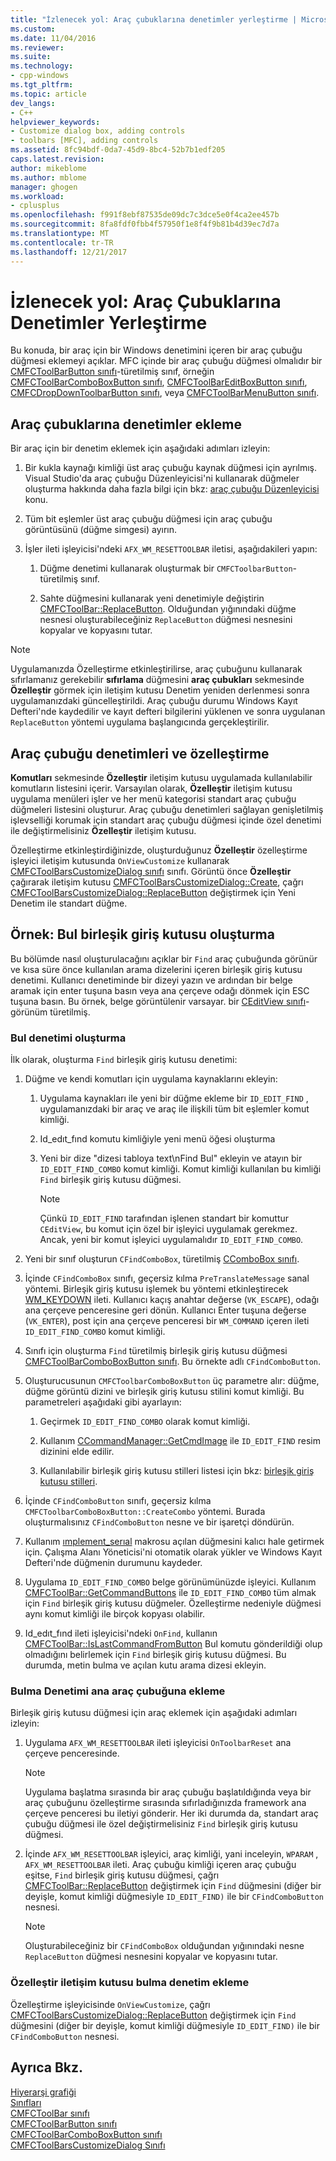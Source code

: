 ```yaml
---
title: "İzlenecek yol: Araç çubuklarına denetimler yerleştirme | Microsoft Docs"
ms.custom: 
ms.date: 11/04/2016
ms.reviewer: 
ms.suite: 
ms.technology:
- cpp-windows
ms.tgt_pltfrm: 
ms.topic: article
dev_langs:
- C++
helpviewer_keywords:
- Customize dialog box, adding controls
- toolbars [MFC], adding controls
ms.assetid: 8fc94bdf-0da7-45d9-8bc4-52b7b1edf205
caps.latest.revision: 
author: mikeblome
ms.author: mblome
manager: ghogen
ms.workload:
- cplusplus
ms.openlocfilehash: f991f8ebf87535de09dc7c3dce5e0f4ca2ee457b
ms.sourcegitcommit: 8fa8fdf0fbb4f57950f1e8f4f9b81b4d39ec7d7a
ms.translationtype: MT
ms.contentlocale: tr-TR
ms.lasthandoff: 12/21/2017
---
```

# <a name="walkthrough-putting-controls-on-toolbars"></a>İzlenecek yol: Araç Çubuklarına Denetimler Yerleştirme
Bu konuda, bir araç için bir Windows denetimini içeren bir araç çubuğu düğmesi eklemeyi açıklar. MFC içinde bir araç çubuğu düğmesi olmalıdır bir [CMFCToolBarButton sınıfı](../mfc/reference/cmfctoolbarbutton-class.md)-türetilmiş sınıf, örneğin [CMFCToolBarComboBoxButton sınıfı](../mfc/reference/cmfctoolbarcomboboxbutton-class.md), [CMFCToolBarEditBoxButton sınıfı](../mfc/reference/cmfctoolbareditboxbutton-class.md), [CMFCDropDownToolbarButton sınıfı](../mfc/reference/cmfcdropdowntoolbarbutton-class.md), veya [CMFCToolBarMenuButton sınıfı](../mfc/reference/cmfctoolbarmenubutton-class.md).  
  
## <a name="adding-controls-to-toolbars"></a>Araç çubuklarına denetimler ekleme  
 Bir araç için bir denetim eklemek için aşağıdaki adımları izleyin:  
  
1.  Bir kukla kaynağı kimliği üst araç çubuğu kaynak düğmesi için ayrılmış. Visual Studio'da araç çubuğu Düzenleyicisi'ni kullanarak düğmeler oluşturma hakkında daha fazla bilgi için bkz: [araç çubuğu Düzenleyicisi](../windows/toolbar-editor.md) konu.  
  
2.  Tüm bit eşlemler üst araç çubuğu düğmesi için araç çubuğu görüntüsünü (düğme simgesi) ayırın.  
  
3.  İşler ileti işleyicisi'ndeki `AFX_WM_RESETTOOLBAR` iletisi, aşağıdakileri yapın:  
  
    1.  Düğme denetimi kullanarak oluşturmak bir `CMFCToolbarButton`-türetilmiş sınıf.  
  
    2.  Sahte düğmesini kullanarak yeni denetimiyle değiştirin [CMFCToolBar::ReplaceButton](../mfc/reference/cmfctoolbar-class.md#replacebutton). Olduğundan yığınındaki düğme nesnesi oluşturabileceğiniz `ReplaceButton` düğmesi nesnesini kopyalar ve kopyasını tutar.  
  
> [!NOTE]
>  Uygulamanızda Özelleştirme etkinleştirilirse, araç çubuğunu kullanarak sıfırlamanız gerekebilir **sıfırlama** düğmesini **araç çubukları** sekmesinde **Özelleştir** görmek için iletişim kutusu Denetim yeniden derlenmesi sonra uygulamanızdaki güncelleştirildi. Araç çubuğu durumu Windows Kayıt Defteri'nde kaydedilir ve kayıt defteri bilgilerini yüklenen ve sonra uygulanan `ReplaceButton` yöntemi uygulama başlangıcında gerçekleştirilir.  
  
## <a name="toolbar-controls-and-customization"></a>Araç çubuğu denetimleri ve özelleştirme  
 **Komutları** sekmesinde **Özelleştir** iletişim kutusu uygulamada kullanılabilir komutların listesini içerir. Varsayılan olarak, **Özelleştir** iletişim kutusu uygulama menüleri işler ve her menü kategorisi standart araç çubuğu düğmeleri listesini oluşturur. Araç çubuğu denetimleri sağlayan genişletilmiş işlevselliği korumak için standart araç çubuğu düğmesi içinde özel denetimi ile değiştirmelisiniz **Özelleştir** iletişim kutusu.  
  
 Özelleştirme etkinleştirdiğinizde, oluşturduğunuz **Özelleştir** özelleştirme işleyici iletişim kutusunda `OnViewCustomize` kullanarak [CMFCToolBarsCustomizeDialog sınıfı](../mfc/reference/cmfctoolbarscustomizedialog-class.md) sınıfı. Görüntü önce **Özelleştir** çağırarak iletişim kutusu [CMFCToolBarsCustomizeDialog::Create](../mfc/reference/cmfctoolbarscustomizedialog-class.md#create), çağrı [CMFCToolBarsCustomizeDialog::ReplaceButton](../mfc/reference/cmfctoolbarscustomizedialog-class.md#replacebutton) değiştirmek için Yeni Denetim ile standart düğme.  
  
## <a name="example-creating-a-find-combo-box"></a>Örnek: Bul birleşik giriş kutusu oluşturma  
 Bu bölümde nasıl oluşturulacağını açıklar bir `Find` araç çubuğunda görünür ve kısa süre önce kullanılan arama dizelerini içeren birleşik giriş kutusu denetimi. Kullanıcı denetiminde bir dizeyi yazın ve ardından bir belge aramak için enter tuşuna basın veya ana çerçeve odağı dönmek için ESC tuşuna basın. Bu örnek, belge görüntülenir varsayar. bir [CEditView sınıfı](../mfc/reference/ceditview-class.md)-görünüm türetilmiş.  
  
### <a name="creating-the-find-control"></a>Bul denetimi oluşturma  
 İlk olarak, oluşturma `Find` birleşik giriş kutusu denetimi:  
  
1.  Düğme ve kendi komutları için uygulama kaynaklarını ekleyin:  
  
    1.  Uygulama kaynakları ile yeni bir düğme ekleme bir `ID_EDIT_FIND` , uygulamanızdaki bir araç ve araç ile ilişkili tüm bit eşlemler komut kimliği.  
  
    2.  Id_edıt_fınd komutu kimliğiyle yeni menü öğesi oluşturma  
  
    3.  Yeni bir dize "dizesi tabloya text\nFind Bul" ekleyin ve atayın bir `ID_EDIT_FIND_COMBO` komut kimliği. Komut kimliği kullanılan bu kimliği `Find` birleşik giriş kutusu düğmesi.  
  
        > [!NOTE]
        >  Çünkü `ID_EDIT_FIND` tarafından işlenen standart bir komuttur `CEditView`, bu komut için özel bir işleyici uygulamak gerekmez.  Ancak, yeni bir komut işleyici uygulamalıdır `ID_EDIT_FIND_COMBO`.  
  
2.  Yeni bir sınıf oluşturun `CFindComboBox`, türetilmiş [CComboBox sınıfı](../mfc/reference/ccombobox-class.md).  
  
3.  İçinde `CFindComboBox` sınıfı, geçersiz kılma `PreTranslateMessage` sanal yöntemi. Birleşik giriş kutusu işlemek bu yöntemi etkinleştirecek [WM_KEYDOWN](http://msdn.microsoft.com/library/windows/desktop/ms646280) ileti. Kullanıcı kaçış anahtar değerse (`VK_ESCAPE`), odağı ana çerçeve penceresine geri dönün. Kullanıcı Enter tuşuna değerse (`VK_ENTER`), post için ana çerçeve penceresi bir `WM_COMMAND` içeren ileti `ID_EDIT_FIND_COMBO` komut kimliği.  
  
4.  Sınıfı için oluşturma `Find` türetilmiş birleşik giriş kutusu düğmesi [CMFCToolBarComboBoxButton sınıfı](../mfc/reference/cmfctoolbarcomboboxbutton-class.md). Bu örnekte adlı `CFindComboButton`.  
  
5.  Oluşturucusunun `CMFCToolbarComboBoxButton` üç parametre alır: düğme, düğme görüntü dizini ve birleşik giriş kutusu stilini komut kimliği. Bu parametreleri aşağıdaki gibi ayarlayın:  
  
    1.  Geçirmek `ID_EDIT_FIND_COMBO` olarak komut kimliği.  
  
    2.  Kullanım [CCommandManager::GetCmdImage](http://msdn.microsoft.com/en-us/4094d08e-de74-4398-a483-76d27a742dca) ile `ID_EDIT_FIND` resim dizinini elde edilir.  
  
    3.  Kullanılabilir birleşik giriş kutusu stilleri listesi için bkz: [birleşik giriş kutusu stilleri](../mfc/reference/styles-used-by-mfc.md#combo-box-styles).  
  
6.  İçinde `CFindComboButton` sınıfı, geçersiz kılma `CMFCToolbarComboBoxButton::CreateCombo` yöntemi. Burada oluşturmalısınız `CFindComboButton` nesne ve bir işaretçi döndürün.  
  
7.  Kullanım [ımplement_serıal](../mfc/reference/run-time-object-model-services.md#implement_serial) makrosu açılan düğmesini kalıcı hale getirmek için. Çalışma Alanı Yöneticisi'ni otomatik olarak yükler ve Windows Kayıt Defteri'nde düğmenin durumunu kaydeder.  
  
8.  Uygulama `ID_EDIT_FIND_COMBO` belge görünümünüzde işleyici. Kullanım [CMFCToolBar::GetCommandButtons](../mfc/reference/cmfctoolbar-class.md#getcommandbuttons) ile `ID_EDIT_FIND_COMBO` tüm almak için `Find` birleşik giriş kutusu düğmeler. Özelleştirme nedeniyle düğmesi aynı komut kimliği ile birçok kopyası olabilir.  
  
9. Id_edıt_fınd ileti işleyicisi'ndeki `OnFind`, kullanın [CMFCToolBar::IsLastCommandFromButton](../mfc/reference/cmfctoolbar-class.md#islastcommandfrombutton) Bul komutu gönderildiği olup olmadığını belirlemek için `Find` birleşik giriş kutusu düğmesi. Bu durumda, metin bulma ve açılan kutu arama dizesi ekleyin.  
  
### <a name="adding-the-find-control-to-the-main-toolbar"></a>Bulma Denetimi ana araç çubuğuna ekleme  
 Birleşik giriş kutusu düğmesi için araç eklemek için aşağıdaki adımları izleyin:  
  
1.  Uygulama `AFX_WM_RESETTOOLBAR` ileti işleyicisi `OnToolbarReset` ana çerçeve penceresinde.  
  
    > [!NOTE]
    >  Uygulama başlatma sırasında bir araç çubuğu başlatıldığında veya bir araç çubuğunu özelleştirme sırasında sıfırladığınızda framework ana çerçeve penceresi bu iletiyi gönderir. Her iki durumda da, standart araç çubuğu düğmesi ile özel değiştirmelisiniz `Find` birleşik giriş kutusu düğmesi.  
  
2.  İçinde `AFX_WM_RESETTOOLBAR` işleyici, araç kimliği, yani inceleyin, `WPARAM` , `AFX_WM_RESETTOOLBAR` ileti. Araç çubuğu kimliği içeren araç çubuğu eşitse, `Find` birleşik giriş kutusu düğmesi, çağrı [CMFCToolBar::ReplaceButton](../mfc/reference/cmfctoolbar-class.md#replacebutton) değiştirmek için `Find` düğmesini (diğer bir deyişle, komut kimliği düğmesiyle `ID_EDIT_FIND)` ile bir `CFindComboButton` nesnesi.  
  
    > [!NOTE]
    >  Oluşturabileceğiniz bir `CFindComboBox` olduğundan yığınındaki nesne `ReplaceButton` düğmesi nesnesini kopyalar ve kopyasını tutar.  
  
### <a name="adding-the-find-control-to-the-customize-dialog-box"></a>Özelleştir iletişim kutusu bulma denetim ekleme  
 Özelleştirme işleyicisinde `OnViewCustomize`, çağrı [CMFCToolBarsCustomizeDialog::ReplaceButton](../mfc/reference/cmfctoolbarscustomizedialog-class.md#replacebutton) değiştirmek için `Find` düğmesini (diğer bir deyişle, komut kimliği düğmesiyle `ID_EDIT_FIND)` ile bir `CFindComboButton` nesnesi.  
  
## <a name="see-also"></a>Ayrıca Bkz.  
 [Hiyerarşi grafiği](../mfc/hierarchy-chart.md)   
 [Sınıfları](../mfc/reference/mfc-classes.md)   
 [CMFCToolBar sınıfı](../mfc/reference/cmfctoolbar-class.md)   
 [CMFCToolBarButton sınıfı](../mfc/reference/cmfctoolbarbutton-class.md)   
 [CMFCToolBarComboBoxButton sınıfı](../mfc/reference/cmfctoolbarcomboboxbutton-class.md)   
 [CMFCToolBarsCustomizeDialog Sınıfı](../mfc/reference/cmfctoolbarscustomizedialog-class.md)
